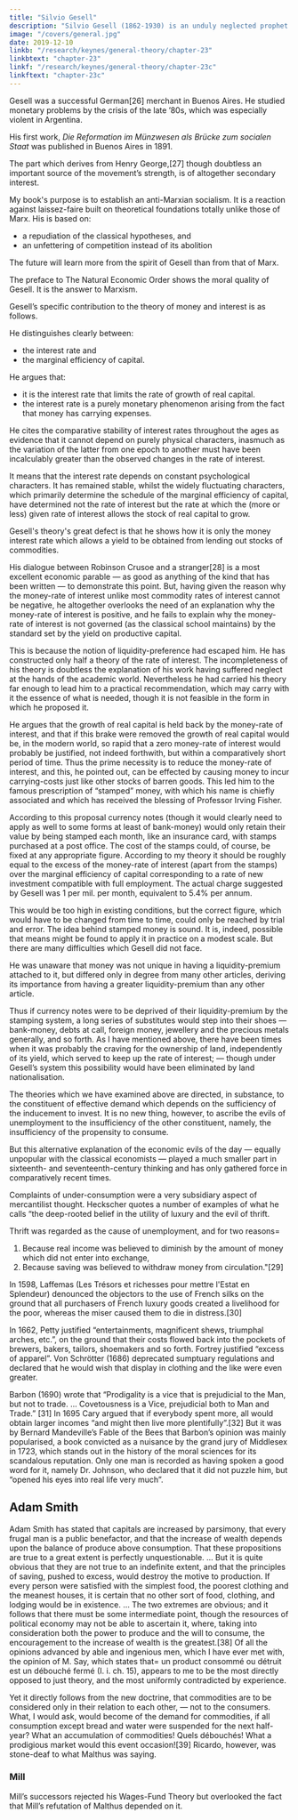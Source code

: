 ```yaml
---
title: "Silvio Gesell"
description: "Silvio Gesell (1862-1930) is an unduly neglected prophet. His work has flashes of deep insight. He only just failed to reach down to the essence of the matter"
image: "/covers/general.jpg"
date: 2019-12-10
linkb: "/research/keynes/general-theory/chapter-23"
linkbtext: "chapter-23"
linkf: "/research/keynes/general-theory/chapter-23c"
linkftext: "chapter-23c"
---
```




<!-- Silvio Gesell (1862-1930) is an unduly neglected prophet. His work has flashes of deep insight. He only just failed to reach down to the essence of the matter. 

In the post-war years, his devotees bombarded me with copies of his works.  -->

<!-- Yet, owing to certain palpable defects in the argument, I entirely failed to discover their merit.  -->

<!-- As is often the case with imperfectly analysed intuitions, their significance only became apparent after I had reached my own conclusions in my own way. 

Meanwhile, like other academic economists, I treated his profoundly original strivings as being no better than those of a crank. Since few of the readers of this book are likely to be well acquainted with the significance of Gesell, I will give to him what would be otherwise a disproportionate space.  -->

Gesell was a successful German[26] merchant in Buenos Aires. He studied monetary problems by the crisis of the late ’80s, which was especially violent in Argentina. 

His first work, *Die Reformation im Münzwesen als Brücke zum socialen Staat* was published in Buenos Aires in 1891. 

<!-- His fundamental ideas on money were published in Buenos Aires in the same year under the title Nervus rerum, and many books and pamphlets followed until he retired to Switzerland in 1906 as a man of some means, able to devote the last decades of his life to the two most delightful occupations open to those who do not have to earn their living, authorship and experimental farming.  -->

<!-- The first section of his standard work was published in 1906 at Les Hauts Geneveys, Switzerland, under the title Die Verwirklichung des Rechtes auf dem vollen Arbeitsertrag, and the second section in 1911 at Berlin under the title Die neue Lehre vom Zins. The two together were published in Berlin and in Switzerland during the war (1916) and reached a sixth edition during his lifetime under the title Die natürliche Wirtschaftsordnung durch Freiland und Freigeld, the English version (translated by Mr. Philip Pye) being called The Natural Economic Order.  -->

<!-- In April 1919, Gesell joined the short-lived Soviet cabinet of Bavaria as their Minister of Finance, being subsequently tried by court-martial. 

The last decade of his life was spent in Berlin and Switzerland and devoted to propaganda. Gesell, drawing to himself the semi-religious fervour which had formerly centred round Henry George, became the revered prophet of a cult with many thousand disciples throughout the world. The first international convention of the Swiss and German Freiland-Freigeld Bund and similar organisations from many countries was held in Basle in 1923. 

Since his death in 1930 much of the peculiar type of fervour which doctrines such as his are capable of exciting has been diverted to other (in my opinion less eminent) prophets. Dr. Büchi is the leader of the movement in England, but its literature seems to be distributed from San Antonio, Texas, its main strength lying to-day in the United States, where Professor Irving Fisher, alone amongst academic economists, has recognised its significance. 

In spite of the prophetic trappings with which his devotees have decorated him, Gesell’s main book is written in cool, scientific language; though it is suffused throughout by a more passionate, a more emotional devotion to social justice than some think decent in a scientist.  -->

The part which derives from Henry George,[27] though doubtless an important source of the movement’s strength, is of altogether secondary interest.

My book's purpose is to establish an anti-Marxian socialism. It is a reaction against laissez-faire built on theoretical foundations totally unlike those of Marx. His is based on:
- a repudiation of the classical hypotheses, and
- an unfettering of competition instead of its abolition

The future will learn more from the spirit of Gesell than from that of Marx. 

The preface to The Natural Economic Order shows the moral quality of Gesell. It is the answer to Marxism. 

Gesell’s specific contribution to the theory of money and interest is as follows. 

He distinguishes clearly between:
- the interest rate and
- the marginal efficiency of capital. 

He argues that:
- it is the interest rate that limits the rate of growth of real capital. 
- the interest rate is a purely monetary phenomenon arising from the fact that money has carrying expenses.
<!-- - the peculiarity of money, from which flows the significance of the money rate of interest, lies in the fact that its ownership as a means of storing wealth involves the holder in negligible carrying charges -->

<!-- , and that forms of wealth, such as stocks of commodities which do involve carrying charges, in fact yield a return because of the standard set by money.  -->

He cites the comparative stability of interest rates throughout the ages as evidence that it cannot depend on purely physical characters, inasmuch as the variation of the latter from one epoch to another must have been incalculably greater than the observed changes in the rate of interest.

It means that the interest rate depends on constant psychological characters. It has remained stable, whilst the widely fluctuating characters, which primarily determine the schedule of the marginal efficiency of capital, have determined not the rate of interest but the rate at which the (more or less) given rate of interest allows the stock of real capital to grow.

Gesell's theory's great defect is that he shows how it is only the money interest rate which allows a yield to be obtained from lending out stocks of commodities.

His dialogue between Robinson Crusoe and a stranger[28] is a most excellent economic parable — as good as anything of the kind that has been written — to demonstrate this point. But, having given the reason why the money-rate of interest unlike most commodity rates of interest cannot be negative, he altogether overlooks the need of an explanation why the money-rate of interest is positive, and he fails to explain why the money-rate of interest is not governed (as the classical school maintains) by the standard set by the yield on productive capital. 

This is because the notion of liquidity-preference had escaped him. He has constructed only half a theory of the rate of interest. The incompleteness of his theory is doubtless the explanation of his work having suffered neglect at the hands of the academic world. Nevertheless he had carried his theory far enough to lead him to a practical recommendation, which may carry with it the essence of what is needed, though it is not feasible in the form in which he proposed it. 

He argues that the growth of real capital is held back by the money-rate of interest, and that if this brake were removed the growth of real capital would be, in the modern world, so rapid that a zero money-rate of interest would probably be justified, not indeed forthwith, but within a comparatively short period of time. Thus the prime necessity is to reduce the money-rate of interest, and this, he pointed out, can be effected by causing money to incur carrying-costs just like other stocks of barren goods. This led him to the famous prescription of “stamped” money, with which his name is chiefly associated and which has received the blessing of Professor Irving Fisher. 

According to this proposal currency notes (though it would clearly need to apply as well to some forms at least of bank-money) would only retain their value by being stamped each month, like an insurance card, with stamps purchased at a post office. The cost of the stamps could, of course, be fixed at any appropriate figure. According to my theory it should be roughly equal to the excess of the money-rate of interest (apart from the stamps) over the marginal efficiency of capital corresponding to a rate of new investment compatible with full employment. The actual charge suggested by Gesell was 1 per mil. per month, equivalent to 5.4% per annum. 

This would be too high in existing conditions, but the correct figure, which would have to be changed from time to time, could only be reached by trial and error. The idea behind stamped money is sound. It is, indeed, possible that means might be found to apply it in practice on a modest scale. But there are many difficulties which Gesell did not face. 

He was unaware that money was not unique in having a liquidity-premium attached to it, but differed only in degree from many other articles, deriving its importance from having a greater liquidity-premium than any other article. 

Thus if currency notes were to be deprived of their liquidity-premium by the stamping system, a long series of substitutes would step into their shoes — bank-money, debts at call, foreign money, jewellery and the precious metals generally, and so forth. As I have mentioned above, there have been times when it was probably the craving for the ownership of land, independently of its yield, which served to keep up the rate of interest; — though under Gesell’s system this possibility would have been eliminated by land nationalisation. 

<!-- VII  -->

The theories which we have examined above are directed, in substance, to the constituent of effective demand which depends on the sufficiency of the inducement to invest. It is no new thing, however, to ascribe the evils of unemployment to the insufficiency of the other constituent, namely, the insufficiency of the propensity to consume. 

But this alternative explanation of the economic evils of the day — equally unpopular with the classical economists — played a much smaller part in sixteenth- and seventeenth-century thinking and has only gathered force in comparatively recent times. 

Complaints of under-consumption were a very subsidiary aspect of mercantilist thought. Heckscher quotes a number of examples of what he calls “the deep-rooted belief in the utility of luxury and the evil of thrift. 

Thrift was regarded as the cause of unemployment, and for two reasons= 

1. Because real income was believed to diminish by the amount of money which did not enter into exchange, 
2. Because saving was believed to withdraw money from circulation."[29] 

In 1598, Laffemas (Les Trésors et richesses pour mettre l'Estat en Splendeur) denounced the objectors to the use of French silks on the ground that all purchasers of French luxury goods created a livelihood for the poor, whereas the miser caused them to die in distress.[30] 

In 1662, Petty justified “entertainments, magnificent shews, triumphal arches, etc.”, on the ground that their costs flowed back into the pockets of brewers, bakers, tailors, shoemakers and so forth. Fortrey justified “excess of apparel”. Von Schrötter (1686) deprecated sumptuary regulations and declared that he would wish that display in clothing and the like were even greater. 

Barbon (1690) wrote that “Prodigality is a vice that is prejudicial to the Man, but not to trade. ... Covetousness is a Vice, prejudicial both to Man and Trade.” [31] In 1695 Cary argued that if everybody spent more, all would obtain larger incomes “and might then live more plentifully”.[32] But it was by Bernard Mandeville’s Fable of the Bees that Barbon’s opinion was mainly popularised, a book convicted as a nuisance by the grand jury of Middlesex in 1723, which stands out in the history of the moral sciences for its scandalous reputation. Only one man is recorded as having spoken a good word for it, namely Dr. Johnson, who declared that it did not puzzle him, but “opened his eyes into real life very much”. 

<!-- 
## Mandeville

The nature of the book’s wickedness can be best conveyed by Leslie Stephen’s summary in the Dictionary of National Biography= Mandeville gave great offence by this book, in which a cynical system of morality was made attractive by ingenious paradoxes.

His doctrine that prosperity was increased by expenditure rather than by saving fell in with many current economic fallacies not yet extinct.[33] Assuming with the ascetics that human desires were essentially evil and therefore produced “private vices” and assuming with the common view that wealth was a “public benefit”, he easily showed that all civilisation implied the development of vicious propensities.

The text of the Fable of the Bees is an allegorical poem — “The Grumbling Hive, or Knaves turned honest”, in which is set forth the appalling plight of a prosperous community in which all the citizens suddenly take it into their heads to abandon luxurious living, and the State to cut down armaments, in the interests of Saving= No Honour now could be content, To live and owe for what was spent, Liv’ries in Broker’s shops are hung; 

They part with Coaches for a song; Sell stately Horses by whole sets; And Country-Houses to pay debts. Vain cost is shunn’d as moral Fraud; They have no Forces kept Abroad; Laugh at th’ Esteem of Foreigners, And empty Glory got by Wars; They fight, but for their Country’s sake, When Right or Liberty’s at Stake. The haughty Chloe Contracts th’ expensive Bill of Fare, And wears her strong Suit a whole Year. And what is the result? — Now mind the glorious Hive, and see How Honesty and Trade agree= The Shew is gone, it thins apace; And looks with quite another Face, For ’twas not only they that went, By whom vast sums were yearly spent; 

But Multitudes that lived on them, Were daily forc’d to do the same. In vain to other Trades they’d fly; All were o’er-stocked accordingly. The price of Land and Houses falls; Mirac’lous Palaces whose Walls, Like those of Thebes, were rais’d by Play, Are to be let ... The Building Trade is quite destroy’d, Artificers are not employ’d; No limner for his Art is fam’d, Stone-cutters, Carvers are not nam’d. So “The Moral” is= are Virtue can’t make Nations live In Splendour. They that would revive A Golden Age, must be as free, For Acorns as for Honesty. Two extracts from the commentary which follows the allegory will show that the above was not without a theoretical basis= 

As this prudent economy, which some people call Saving, is in private families the most certain method to increase an estate, so some imagine that, whether a country be barren or fruitful, the same method if generally pursued (which they think practicable) will have the same effect upon a whole nation, and that, for example, the English might be much richer than they are, if they would be as frugal as some of their neighbours. 

This, I think, is an error.[34] 

On the contrary, Mandeville concludes= The great art to make a nation happy, and what we call flourishing, consists in giving everybody an opportunity of being employed; which to compass, let a Government’s first care be to promote as great a variety of Manufactures, Arts and Handicrafts as human wit can invent; and the second to encourage Agriculture and Fishery in all their branches, that the whole Earth may be forced to exert itself as well as Man. It is from this Policy and not from the trifling regulations of Lavishness and Frugality that the greatness and felicity of Nations must be expected; for let the value of Gold and Silver rise or fall, the enjoyment of all Societies will ever depend upon the Fruits of the Earth and the Labour of the People; both which joined together are a more certain, a more inexhaustible and a more real Treasure than the Gold of Brazil or the Silver of Potosi. 

No wonder that such wicked sentiments called down the opprobrium of two centuries of moralists and economists who felt much more virtuous in possession of their austere doctrine that no sound remedy was discoverable except in the utmost of thrift and economy both by the individual and by the state. Petty’s “entertainments, magnificent shews, triumphal arches, etc.” gave place to the penny-wisdom of Gladstonian finance and to a state system which “could not afford” hospitals, open spaces, noble buildings, even the preservation of its ancient monuments, far less the splendours of music and the drama, all of which were consigned to the private charity or magnanimity of improvident individuals. The doctrine did not reappear in respectable circles for another century, until in the later phase of Malthus the notion of the insufficiency of effective demand takes a definite place as a scientific explanation of unemployment. Since I have already dealt with this somewhat fully in my essay on Malthus,[35] it will be sufficient if I repeat here one or two characteristic passages which I have already quoted in my essay= We see in almost every part of the world vast powers of production which are not put into action, and I explain this phenomenon by saying that from the want of a proper distribution of the actual produce adequate motives are not furnished to continued production. 

I distinctly maintain that an attempt to accumulate very rapidly, which necessarily implies a considerable diminution of unproductive consumption, by greatly impairing the usual motives to production must prematurely check the progress of wealth. ... But if it be true that an attempt to accumulate very rapidly will occasion such a division between labour and profits as almost to destroy both the motive and the power of future accumulation and consequently the power of maintaining and employing an increasing population, must it not be acknowledged that such an attempt to accumulate, or that saving too much, may be really prejudicial to a country? [36] 

The question is whether this stagnation of capital, and subsequent stagnation in the demand for labour arising from increased production without an adequate proportion of unproductive consumption on the part of the landlords and capitalists, could take place without prejudice to the country, without occasioning a less degree both of happiness and wealth than would have occurred if the unproductive consumption of the landlords and capitalists had been so proportioned to the natural surplus of the society as to have continued uninterrupted the motives to production, and prevented first an unnatural demand for labour and then a necessary and sudden diminution of such demand. 

But if this be so, how can it be said with truth that parsimony, though it may be prejudicial to the producers, cannot be prejudicial to the state; or that an increase of unproductive consumption among landlords and capitalists may not sometimes be the proper remedy for a state of things in which the motives to production fails?[37] 
 -->

## Adam Smith

Adam Smith has stated that capitals are increased by parsimony, that every frugal man is a public benefactor, and that the increase of wealth depends upon the balance of produce above consumption. That these propositions are true to a great extent is perfectly unquestionable. ... But it is quite obvious that they are not true to an indefinite extent, and that the principles of saving, pushed to excess, would destroy the motive to production. If every person were satisfied with the simplest food, the poorest clothing and the meanest houses, it is certain that no other sort of food, clothing, and lodging would be in existence. ... The two extremes are obvious; and it follows that there must be some intermediate point, though the resources of political economy may not be able to ascertain it, where, taking into consideration both the power to produce and the will to consume, the encouragement to the increase of wealth is the greatest.[38] Of all the opinions advanced by able and ingenious men, which I have ever met with, the opinion of M. Say, which states that= un product consommé ou détruit est un débouché fermé (I. i. ch. 15), appears to me to be the most directly opposed to just theory, and the most uniformly contradicted by experience. 

Yet it directly follows from the new doctrine, that commodities are to be considered only in their relation to each other, — not to the consumers. What, I would ask, would become of the demand for commodities, if all consumption except bread and water were suspended for the next half-year? What an accumulation of commodities! Quels débouchés! What a prodigious market would this event occasion![39] Ricardo, however, was stone-deaf to what Malthus was saying. 


### Mill

<!-- The last echo of the controversy is to be found in John Stuart Mill’s discussion of his Wages-Fund Theory, [40] which in his own mind played a vital part in his rejection of the later phase of Malthus, amidst the discussions of which he had, of course, been brought up.  -->

Mill’s successors rejected his Wages-Fund Theory but overlooked the fact that Mill’s refutation of Malthus depended on it.

<!-- Their method was to dismiss the problem from the corpus of Economics not by solving it but by not mentioning it. It altogether disappeared from controversy. Mr. Cairncross, searching recently for traces of it amongst the minor Victorians, [41] has found even less, perhaps, than might have been expected. [42]  -->
